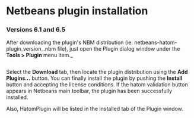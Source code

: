 # Netbeans plugin installation #
### Versions 6.1 and 6.5 ###
After downloading the plugin's NBM distribution (ie: netbeans-hatom-plugin\_version_.nbm file), just open the Plugin dialog window under the **Tools > Plugin** menu item._

![![](http://netbeans-hatom-plugin.googlecode.com/svn/wiki/images/NBpluginWindow.png)](http://netbeans-hatom-plugin.googlecode.com/svn/wiki/images/NBpluginWindow.png)

Select the **Download** tab, then locate the plugin distribution using the **Add Plugins...** button. You can finally install the plugin by pushing the **Install** button and accepting the license conditions. If the hatom validation button appears in Netbeans main toolbar, the plugin has been successfully installed.

Also, HatomPlugin will be listed in the Installed tab of the Plugin window.

